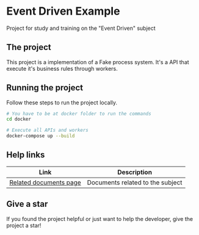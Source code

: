 # Event Driven Example
Project for study and training on the "Event Driven" subject

## The project
This project is a implementation of a Fake process system. It's a API that execute it's business rules through workers.

## Running the project
Follow these steps to run the project locally.
```bash
# You have to be at docker folder to run the commands
cd docker

# Execute all APIs and workers
docker-compose up --build 
```

## Help links
| Link | Description |
|------|-------------|
| [Related documents page](/docs/relacted-documents.md) | Documents related to the subject 

## Give a star
If you found the project helpful or just want to help the developer, give the project a star!